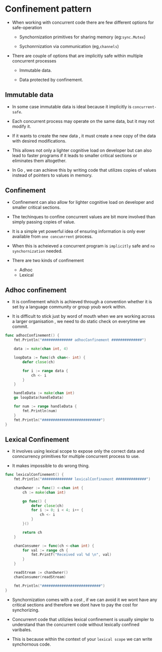 # Confinement pattern

- When working with concurrent code there are few different options for safe-operation
    - Synchornization primitives for sharing memory (eg:``sync.Mutex``)
    
    - Sychonrnization via communication (eg,``channels``)

- There are couple of options that are implicitly safe within multiple concurrent processes
    - Immutable data.
    
    - Data protected by confinement.


## Immutable data

- In some case immutable data is ideal because it implicitly is ``concurrent-safe``.

- Each concurrent process may operate on the same data, but it may not modify it.

- If it wants to create the new data , it must create a new copy of the data with desired modifications.

- This allows not only a lighter cognitive load on developer but can also lead to faster programs if it leads to smaller critical sections or eliminates them altogether.

- In Go , we can achieve this by writing code that utilizes copies of values instead of pointers to values in memory.

## Confinement

- Confinement can also allow for lighter cognitive load on developer and smaller critical sections.

- The techinques to confine concurrent values are bit more involved than simply passing copies of value.

- It is a simple yet powerful idea of ensuring information is only ever available from ``one concunrrent`` process.

- When this is acheieved a concurrent program is ``implicitly`` safe and ``no synchornization`` needed.

- There are two kinds of confinement
    - Adhoc
    - Lexical

## Adhoc confinement

- It is confinement which is achieved through a convention whether it is set by a language community or group youb work within.

- It is difficult to stick just by word of mouth when we are working across a larger organisation , we need to do static check on everytime we commit.

```go
func adhocConfinement() {
	fmt.Println("############## adhocConfinement ##############")

	data := make(chan int, 4)

	loopData := func(ch chan<- int) {
		defer close(ch)

		for i := range data {
			ch <- i
		}
	}

	handleData := make(chan int)
	go loopData(handleData)

	for num := range handleData {
		fmt.Println(num)
	}
	fmt.Println("###########################")
}
```

## Lexical Confinement

- It involves using lexical scope to expose only the correct data and conncurrency primitives for multiple concurrent process to use.

-  It makes impossible to do wrong thing.

```go
func lexicalConfinement() {
	fmt.Println("############## lexicalConfinement ##############")

	chanOwner := func() <-chan int {
		ch := make(chan int)

		go func() {
			defer close(ch)
			for i := 0; i < 4; i++ {
				ch <- i
			}
		}()

		return ch
	}

	chanConsumer := func(ch <-chan int) {
		for val := range ch {
			fmt.Printf("Received val %d \n", val)
		}
	}

	readStream := chanOwner()
	chanConsumer(readStream)

	fmt.Println("###########################")
}

```

- Synchornization comes with a cost , if we can avoid it we wont have any critical sections and therefore we dont have to pay the cost for synchorizing.

- Concurrenrt code that utilizies lexical confinement is usually simpler to understand than the concurrent code without lexically confined varibales.

- This is because within the context of your ``lexical scope`` we can write synchornous code.

